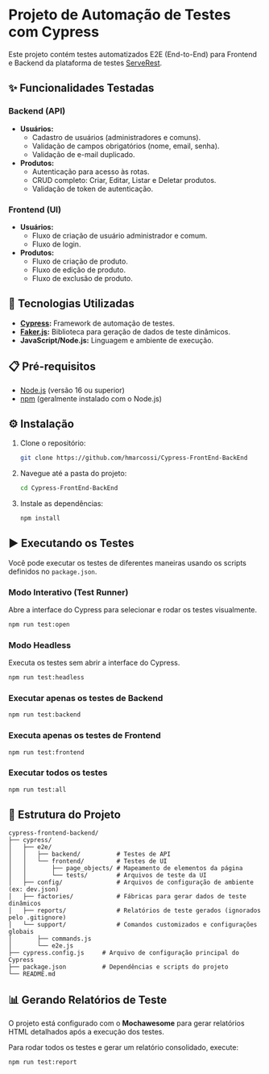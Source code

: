 # Projeto de Automação de Testes com Cypress

Este projeto contém testes automatizados E2E (End-to-End) para Frontend e Backend da plataforma de testes [ServeRest](https://serverest.dev/).

## ✨ Funcionalidades Testadas

### Backend (API)
- **Usuários:**
  - Cadastro de usuários (administradores e comuns).
  - Validação de campos obrigatórios (nome, email, senha).
  - Validação de e-mail duplicado.
- **Produtos:**
  - Autenticação para acesso às rotas.
  - CRUD completo: Criar, Editar, Listar e Deletar produtos.
  - Validação de token de autenticação.

### Frontend (UI)
- **Usuários:**
  - Fluxo de criação de usuário administrador e comum.
  - Fluxo de login.
- **Produtos:**
  - Fluxo de criação de produto.
  - Fluxo de edição de produto.
  - Fluxo de exclusão de produto.

## 🚀 Tecnologias Utilizadas
- **[Cypress](https://www.cypress.io/):** Framework de automação de testes.
- **[Faker.js](https://fakerjs.dev/):** Biblioteca para geração de dados de teste dinâmicos.
- **JavaScript/Node.js:** Linguagem e ambiente de execução.

## 📋 Pré-requisitos

- [Node.js](https://nodejs.org/en/) (versão 16 ou superior)
- [npm](https://www.npmjs.com/) (geralmente instalado com o Node.js)

## ⚙️ Instalação

1.  Clone o repositório:
    ```bash
    git clone https://github.com/hmarcossi/Cypress-FrontEnd-BackEnd
    ```
2.  Navegue até a pasta do projeto:
    ```bash
    cd Cypress-FrontEnd-BackEnd
    ```
3.  Instale as dependências:
    ```bash
    npm install
    ```

## ▶️ Executando os Testes

Você pode executar os testes de diferentes maneiras usando os scripts definidos no `package.json`.

### Modo Interativo (Test Runner)
Abre a interface do Cypress para selecionar e rodar os testes visualmente.
```bash
npm run test:open
```

### Modo Headless
Executa os testes sem abrir a interface do Cypress.
```bash
npm run test:headless
```

### Executar apenas os testes de Backend
```bash
npm run test:backend
```

### Executa apenas os testes de Frontend
```bash
npm run test:frontend
```

### Executar todos os testes
```bash
npm run test:all
```

## 📂 Estrutura do Projeto

```plaintext
cypress-frontend-backend/
├── cypress/
│   ├── e2e/
│   │   ├── backend/          # Testes de API
│   │   └── frontend/         # Testes de UI
│   │       ├── page_objects/ # Mapeamento de elementos da página
│   │       └── tests/        # Arquivos de teste da UI
│   ├── config/               # Arquivos de configuração de ambiente (ex: dev.json)
│   ├── factories/            # Fábricas para gerar dados de teste dinâmicos
│   ├── reports/              # Relatórios de teste gerados (ignorados pelo .gitignore)
│   └── support/              # Comandos customizados e configurações globais
│       ├── commands.js
│       └── e2e.js
├── cypress.config.js     # Arquivo de configuração principal do Cypress
├── package.json          # Dependências e scripts do projeto
└── README.md
```

## 📊 Gerando Relatórios de Teste
O projeto está configurado com o **Mochawesome** para gerar relatórios HTML detalhados após a execução dos testes.

Para rodar todos os testes e gerar um relatório consolidado, execute:
```bash
npm run test:report
```





